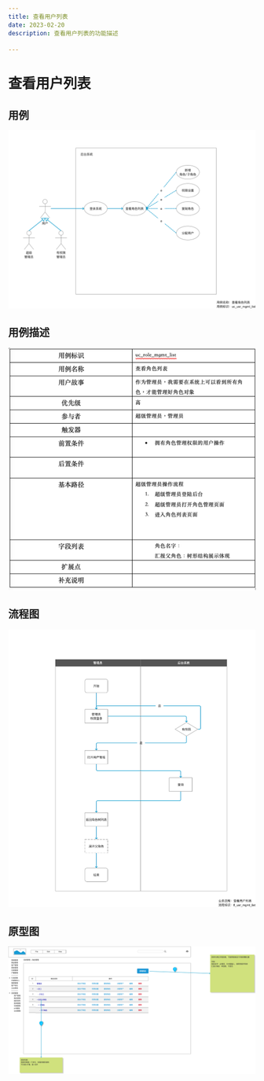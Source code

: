 ```yaml
---
title: 查看用户列表
date: 2023-02-20
description: 查看用户列表的功能描述

---
```


# 查看用户列表


## 用例

![](images/uc_role_mgmt_list-______.png)

## 用例描述

![](images/uc_desc_role_mgmt_list.png)

## 流程图

![](images/fl_role_mgmt_list-______.png)


## 原型图

![](images/pt_role_mgmt_list-______.png)